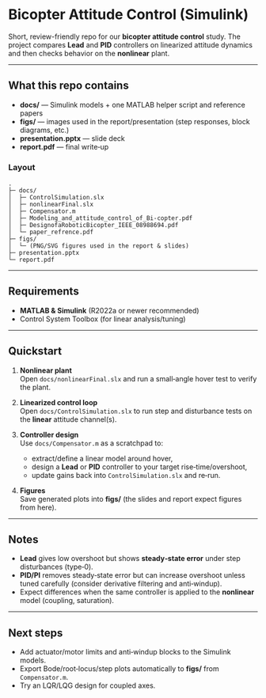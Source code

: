 # Bicopter Attitude Control (Simulink)

Short, review-friendly repo for our **bicopter attitude control** study. The project compares **Lead** and **PID** controllers on linearized attitude dynamics and then checks behavior on the **nonlinear** plant.

---

## What this repo contains
- **docs/** — Simulink models + one MATLAB helper script and reference papers
- **figs/** — images used in the report/presentation (step responses, block diagrams, etc.)
- **presentation.pptx** — slide deck
- **report.pdf** — final write‑up

### Layout
```
.
├─ docs/
│  ├─ ControlSimulation.slx
│  ├─ nonlinearFinal.slx
│  ├─ Compensator.m
│  ├─ Modeling_and_attitude_control_of_Bi-copter.pdf
│  ├─ DesignofaRoboticBicopter_IEEE_08988694.pdf
│  └─ paper_refrence.pdf
├─ figs/
│  └─ (PNG/SVG figures used in the report & slides)
├─ presentation.pptx
└─ report.pdf
```

---

## Requirements
- **MATLAB & Simulink** (R2022a or newer recommended)
- Control System Toolbox (for linear analysis/tuning)

---

## Quickstart
1. **Nonlinear plant**  
   Open `docs/nonlinearFinal.slx` and run a small‑angle hover test to verify the plant.

2. **Linearized control loop**  
   Open `docs/ControlSimulation.slx` to run step and disturbance tests on the **linear** attitude channel(s).

3. **Controller design**  
   Use `docs/Compensator.m` as a scratchpad to:
   - extract/define a linear model around hover,
   - design a **Lead** or **PID** controller to your target rise‑time/overshoot,
   - update gains back into `ControlSimulation.slx` and re‑run.

4. **Figures**  
   Save generated plots into **figs/** (the slides and report expect figures from here).

---

## Notes
- **Lead** gives low overshoot but shows **steady‑state error** under step disturbances (type‑0).  
- **PID/PI** removes steady‑state error but can increase overshoot unless tuned carefully (consider derivative filtering and anti‑windup).  
- Expect differences when the same controller is applied to the **nonlinear** model (coupling, saturation).

---

## Next steps
- Add actuator/motor limits and anti‑windup blocks to the Simulink models.  
- Export Bode/root‑locus/step plots automatically to **figs/** from `Compensator.m`.  
- Try an LQR/LQG design for coupled axes.

